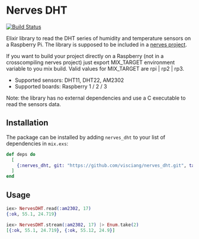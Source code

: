 # Nerves DHT

[![Build Status](https://travis-ci.org/visciang/nerves_dht.svg?branch=master)](https://travis-ci.org/visciang/nerves_dht)

Elixir library to read the DHT series of humidity and temperature sensors on a Raspberry Pi.
The library is supposed to be included in a [nerves project](http://nerves-project.org/).

If you want to build your project directly on a Raspberry (not in a crosscompiling nerves project)
just export MIX_TARGET environment variable to you mix build.
Valid values for MIX_TARGET are rpi | rp2 | rp3.

* Supported sensors: DHT11, DHT22, AM2302
* Supported boards: Raspberry 1 / 2 / 3

Note: the library has no external dependencies and use a C executable to read the sensors data.

## Installation

The package can be installed by adding `nerves_dht` to your list of dependencies in `mix.exs`:

```elixir
def deps do
  [
    {:nerves_dht, git: "https://github.com/visciang/nerves_dht.git", tag: "1.0.0"}
  ]
end
```

## Usage

```elixir
iex> NervesDHT.read(:am2302, 17)
{:ok, 55.1, 24.719}

iex> NervesDHT.stream(:am2302, 17) |> Enum.take(2)
[{:ok, 55.1, 24.719}, {:ok, 55.12, 24.9}]
```
